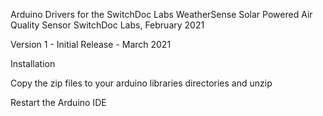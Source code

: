 Arduino Drivers for the SwitchDoc Labs WeatherSense Solar Powered Air Quality Sensor 
SwitchDoc Labs, February 2021<BR>

Version 1 - Initial Release - March 2021<BR>


Installation

Copy the zip files to your arduino libraries directories and unzip

Restart the Arduino IDE






